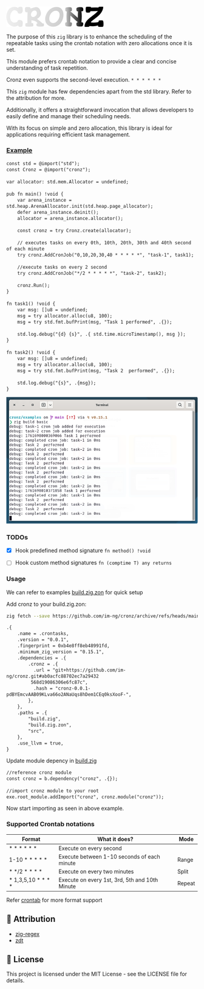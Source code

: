 ![cronz](./docs/cronz.webp)

The purpose of this `zig` library is to enhance the scheduling of the repeatable tasks using the crontab notation with zero allocations once it is set.

This module prefers crontab notation to provide a clear and concise understanding of task repetition.

Cronz even supports the second-level execution. `* * * * * *`

This `zig` module has few dependencies apart from the std library. Refer to the attribution for more.

Additionally, it offers a straightforward invocation that allows developers to easily define and manage their scheduling needs.

With its focus on simple and zero allocation, this library is ideal for applications requiring efficient task management.

### [Example](./examples/basic/main.zig)

```zig
const std = @import("std");
const Cronz = @import("cronz");

var allocator: std.mem.Allocator = undefined;

pub fn main() !void {
    var arena_instance = std.heap.ArenaAllocator.init(std.heap.page_allocator);
    defer arena_instance.deinit();
    allocator = arena_instance.allocator();

    const cronz = try Cronz.create(allocator);

    // executes tasks on every 0th, 10th, 20th, 30th and 40th second of each minute
    try cronz.AddCronJob("0,10,20,30,40 * * * * *", "task-1", task1);

    //execute tasks on every 2 second
    try cronz.AddCronJob("*/2 * * * * *", "task-2", task2);

    cronz.Run();
}

fn task1() !void {
    var msg: []u8 = undefined;
    msg = try allocator.alloc(u8, 100);
    msg = try std.fmt.bufPrint(msg, "Task 1 performed", .{});

    std.log.debug("{d} {s}", .{ std.time.microTimestamp(), msg });
}

fn task2() !void {
    var msg: []u8 = undefined;
    msg = try allocator.alloc(u8, 100);
    msg = try std.fmt.bufPrint(msg, "Task 2  performed", .{});

    std.log.debug("{s}", .{msg});
}
```

![alt](./docs/basic.webp)

### TODOs
- [x] Hook predefined method signature `fn method() !void`
- [ ] Hook custom method signatures `fn (comptime T) any returns`


### Usage

We can refer to examples [build.zig.zon](./examples/build.zig.zon) for quick setup

Add cronz to your build.zig.zon:

```bash
zig fetch --save https://github.com/im-ng/cronz/archive/refs/heads/main.zip
```

```zig
.{
    .name = .crontasks,
    .version = "0.0.1",
    .fingerprint = 0xb4e8ff8eb48991fd,
    .minimum_zig_version = "0.15.1",
    .dependencies = .{
        .cronz = .{
          .url = "git+https://github.com/im-ng/cronz.git#ab0acfc88702ec7a29432
         568d19086306e6fc87c",
          .hash = "cronz-0.0.1-pdBYEmcvAAB09KLva66o2ANaUqs8hDem1CEq0ksXooF-",
        },
    },
    .paths = .{
        "build.zig",
        "build.zig.zon",
        "src",
    },
    .use_llvm = true,
}

```

Update module depency in [build.zig](./examples/build.zig)

```zig
//reference cronz module
const cronz = b.dependency("cronz", .{});

//import cronz module to your root
exe.root_module.addImport("cronz", cronz.module("cronz"));
```

Now start importing as seen in above example.

### Supported Crontab notations

| Format            | What it does?           | Mode |
| ----------------- | ----------------------- | --- |
| \* \* \* \* \* \* | Execute on every second | |
| 1-10 \* \* \* \* \* | Execute between 1-10 seconds of each minute| Range |
| \* *\/2  * * * * | Execute on every two minutes | Split |
| \* 1,3,5,10 * * * * | Execute on every 1st, 3rd, 5th and 10th Minute| Repeat |

Refer [crontab](https://crontab.guru) for more format support

## 🤝 Attribution

- [zig-regex](github.com/tiehuis/zig-regex.git)
- [zdt](https://codeberg.org/FObersteiner/zdt.git)

## 📄 License

This project is licensed under the MIT License - see the LICENSE file for details.
